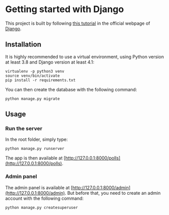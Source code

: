 # Getting started with Django

This project is built by following [this tutorial](https://docs.djangoproject.com/en/4.1/intro/)
in the official webpage of [Django](https://www.djangoproject.com/).

## Installation
It is highly recommended to use a virtual environment, using Python version at least 3.8 and Django version at least 4.1:

```
virtualenv -p python3 venv
source venv/bin/activate
pip install -r requirements.txt
```

You can then create the database with the following command:

```
python manage.py migrate
```

## Usage

### Run the server

In the root folder, simply type:

```
python manage.py runserver
```

The app is then available at [http://127.0.0.1:8000/polls](http://127.0.0.1:8000/polls).

### Admin panel

The admin panel is available at [http://127.0.0.1:8000/admin](http://127.0.0.1:8000/admin). But before that, you
need to create an admin account with the following command:

```
python manage.py createsuperuser
```
